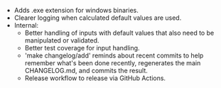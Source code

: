 - Adds .exe extension for windows binaries.
- Clearer logging when calculated default values are used.
- Internal:
  - Better handling of inputs with default values that also need to be manipulated or validated.
  - Better test coverage for input handling.
  - 'make changelog/add' reminds about recent commits to help remember what's been done recently, regenerates the main CHANGELOG.md, and commits the result.
  - Release workflow to release via GitHub Actions.

